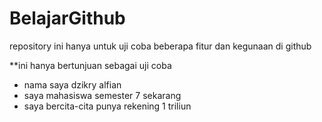 # BelajarGithub
repository ini hanya untuk uji coba beberapa fitur dan kegunaan di github

**ini hanya bertunjuan sebagai uji coba
- nama saya dzikry alfian
- saya mahasiswa semester 7 sekarang
- saya bercita-cita punya rekening 1 triliun
